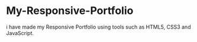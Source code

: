 # My-Responsive-Portfolio
i have made my Responsive Portfolio using tools such as HTML5, CSS3 and JavaScript. 
